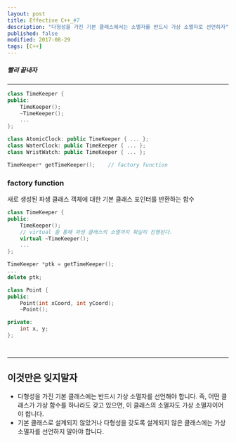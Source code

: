 ```yaml
---
layout: post
title: Effective C++_#7
description: "다형성을 가진 기본 클래스에서는 소멸자를 반드시 가상 소멸자로 선언하자"
published: false
modified: 2017-08-29
tags: [C++]
---
```


##### 빨리 끝내자

---

```cpp
class TimeKeeper {
public:
    TimeKeeper();
    ~TimeKeeper();
    ...
};

class AtomicClock: public TimeKeeper { ... };
class WaterClock: public TimeKeeper { ... };
class WristWatch: public TimeKeeper { ... };

TimeKeeper* getTimeKeeper();    // factory function
```

### factory function
새로 생성된 파생 클래스 객체에 대한 기본 클래스 포인터를 반환하는 함수

```cpp
class TimeKeeper {
public:
    TimeKeeper();
    // virtual 을 통해 파생 클래스의 소멸까지 확실히 진행된다.
    virtual ~TimeKeeper();
    ...
};

TimeKeeper *ptk = getTimeKeeper();
...
delete ptk;
```

```cpp
class Point {
public:
    Point(int xCoord, int yCoord);
    ~Point();

private:
    int x, y;
};
```

```cpp
```

```cpp
```

---

## 이것만은 잊지말자
- 다형성을 가진 기본 클래스에는 반드시 가상 소멸자를 선언해야 합니다. 즉, 어떤 클래스가 가상 함수를 하나라도 갖고 있으면, 이 클래스의 소멸자도 가상 소멸자이어야 합니다.
- 기본 클래스로 설계되지 않았거나 다형성을 갖도록 설계되지 않은 클래스에는 가상 소멸자를 선언하지 말아야 합니다.